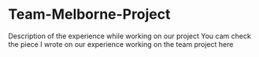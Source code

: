 # Team-Melborne-Project
Description of the experience while working on our project 
You cam check the piece I wrote on our experience working on the team project here
